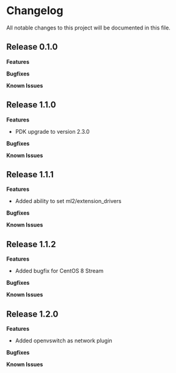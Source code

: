 # Changelog

All notable changes to this project will be documented in this file.

## Release 0.1.0

**Features**

**Bugfixes**

**Known Issues**

## Release 1.1.0

**Features**

* PDK upgrade to version 2.3.0

**Bugfixes**

**Known Issues**

## Release 1.1.1

**Features**

* Added ability to set ml2/extension_drivers

**Bugfixes**

**Known Issues**

## Release 1.1.2

**Features**

* Added bugfix for CentOS 8 Stream

**Bugfixes**

**Known Issues**

## Release 1.2.0

**Features**

* Added openvswitch as network plugin

**Bugfixes**

**Known Issues**